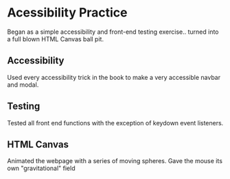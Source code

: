 # Acessibility Practice #

Began as a simple accessibility and front-end testing exercise.. turned into a full blown HTML Canvas ball pit.

## Accessibility ## 

Used every accessibility trick in the book to make a very accessible navbar and modal.
  
## Testing ##

Tested all front end functions with the exception of keydown event listeners.
  
## HTML Canvas ##

Animated the webpage with a series of moving spheres. Gave the mouse its own "gravitational" field

